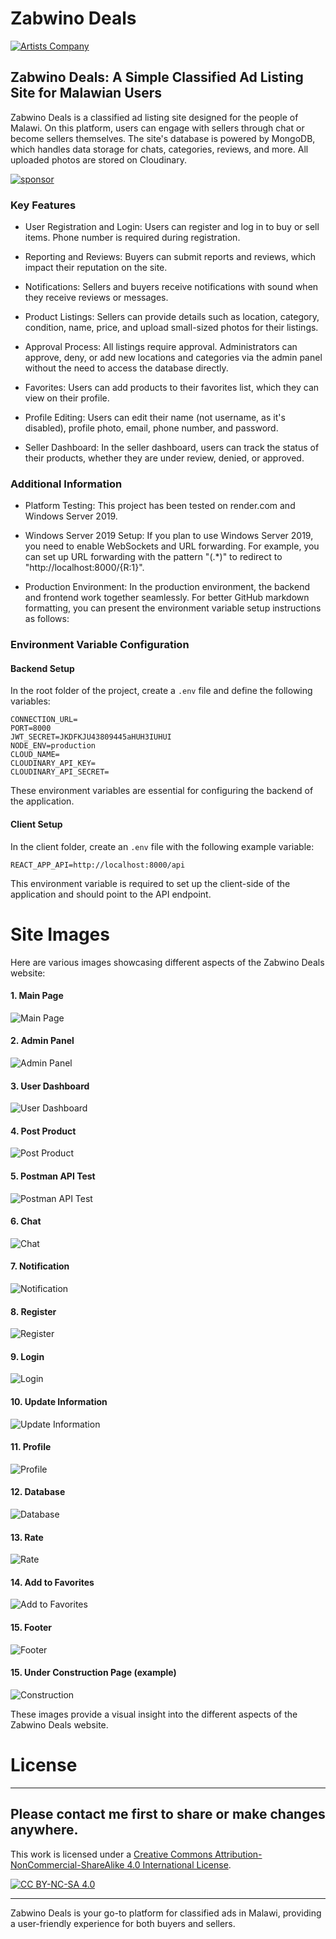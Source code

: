 # Zabwino Deals

[![Artists Company](https://raw.githubusercontent.com/creosB/presentation/main/background.png)](https://artistscompany.net/)

## Zabwino Deals: A Simple Classified Ad Listing Site for Malawian Users

Zabwino Deals is a classified ad listing site designed for the people of Malawi. On this platform, users can engage with sellers through chat or become sellers themselves. The site's database is powered by MongoDB, which handles data storage for chats, categories, reviews, and more. All uploaded photos are stored on Cloudinary.

[![sponsor](https://www.buymeacoffee.com/assets/img/custom_images/orange_img.png)](https://www.buymeacoffee.com/creos)

### Key Features

- User Registration and Login: Users can register and log in to buy or sell items. Phone number is required during registration.

- Reporting and Reviews: Buyers can submit reports and reviews, which impact their reputation on the site.

- Notifications: Sellers and buyers receive notifications with sound when they receive reviews or messages.

- Product Listings: Sellers can provide details such as location, category, condition, name, price, and upload small-sized photos for their listings.

- Approval Process: All listings require approval. Administrators can approve, deny, or add new locations and categories via the admin panel without the need to access the database directly.

- Favorites: Users can add products to their favorites list, which they can view on their profile.

- Profile Editing: Users can edit their name (not username, as it's disabled), profile photo, email, phone number, and password.

- Seller Dashboard: In the seller dashboard, users can track the status of their products, whether they are under review, denied, or approved.

### Additional Information

- Platform Testing: This project has been tested on render.com and Windows Server 2019.

- Windows Server 2019 Setup: If you plan to use Windows Server 2019, you need to enable WebSockets and URL forwarding. For example, you can set up URL forwarding with the pattern "(.*)" to redirect to "http://localhost:8000/{R:1}".

- Production Environment: In the production environment, the backend and frontend work together seamlessly.
For better GitHub markdown formatting, you can present the environment variable setup instructions as follows:

### Environment Variable Configuration

#### Backend Setup

In the root folder of the project, create a `.env` file and define the following variables:

```env
CONNECTION_URL=
PORT=8000
JWT_SECRET=JKDFKJU43809445aHUH3IUHUI
NODE_ENV=production
CLOUD_NAME=
CLOUDINARY_API_KEY=
CLOUDINARY_API_SECRET=
```

These environment variables are essential for configuring the backend of the application.

#### Client Setup

In the client folder, create an `.env` file with the following example variable:

```env
REACT_APP_API=http://localhost:8000/api
```

This environment variable is required to set up the client-side of the application and should point to the API endpoint.

# Site Images

Here are various images showcasing different aspects of the Zabwino Deals website:

#### 1. Main Page
![Main Page](https://raw.githubusercontent.com/creosB/zabwino/main/images/mainpage.png?token=GHSAT0AAAAAACI7BZS2O6J5GKCBK5OH3JOQZJNPSIQ)

#### 2. Admin Panel
![Admin Panel](https://raw.githubusercontent.com/creosB/zabwino/main/images/admin%20panel.png?token=GHSAT0AAAAAACI7BZS2WRRPG3HUKVWCD5DWZJNPQ3Q)

#### 3. User Dashboard
![User Dashboard](https://raw.githubusercontent.com/creosB/zabwino/main/images/user%20dashboard.png?token=GHSAT0AAAAAACI7BZS2JIEK752W3LVUGRXEZJNPVQQ)

#### 4. Post Product
![Post Product](https://raw.githubusercontent.com/creosB/zabwino/main/images/post%20product.png?token=GHSAT0AAAAAACI7BZS2VRILC5D2G2P3PXR2ZJNPTNQ)

#### 5. Postman API Test
![Postman API Test](https://raw.githubusercontent.com/creosB/zabwino/main/images/postman%20test.png?token=GHSAT0AAAAAACI7BZS2OI65XPLSSDZGM5ZWZJNPTWQ)

#### 6. Chat
![Chat](https://raw.githubusercontent.com/creosB/zabwino/main/images/chat.png?token=GHSAT0AAAAAACI7BZS3KH76PMNYWKG4TC4EZJNPRHA)

#### 7. Notification
![Notification](https://raw.githubusercontent.com/creosB/zabwino/main/images/notification.png?token=GHSAT0AAAAAACI7BZS2PLREL757CKZIVNQ2ZJNPTDQ)

#### 8. Register
![Register](https://raw.githubusercontent.com/creosB/zabwino/main/images/register.png?token=GHSAT0AAAAAACI7BZS36YCXUVGTMAGEA6UUZJNPUYA)

#### 9. Login
![Login](https://raw.githubusercontent.com/creosB/zabwino/main/images/login.png?token=GHSAT0AAAAAACI7BZS3QEVAVJGOQLKMXZB4ZJNPR6A)

#### 10. Update Information
![Update Information](https://raw.githubusercontent.com/creosB/zabwino/main/images/update%20information.png?token=GHSAT0AAAAAACI7BZS3C5FZ4ZEYKVG5WQPIZJNPVKQ)

#### 11. Profile
![Profile](https://raw.githubusercontent.com/creosB/zabwino/main/images/profile.png?token=GHSAT0AAAAAACI7BZS2EUUTGTA5FCOX3SQYZJNPUIQ)

#### 12. Database
![Database](https://raw.githubusercontent.com/creosB/zabwino/main/images/mongodb.png?token=GHSAT0AAAAAACI7BZS2SPKBGROW4AOAD3JWZJNPS2A)

#### 13. Rate
![Rate](https://raw.githubusercontent.com/creosB/zabwino/main/images/rate.png?token=GHSAT0AAAAAACI7BZS3FPBRW67I7RSZUFTMZJNPURA)

#### 14. Add to Favorites
![Add to Favorites](https://raw.githubusercontent.com/creosB/zabwino/main/images/add%20to%20favorites.png?token=GHSAT0AAAAAACI7BZS2W67EHBQXYJSZASRYZJNPQOQ)

#### 15. Footer
![Footer](https://raw.githubusercontent.com/creosB/zabwino/main/images/footer.png?token=GHSAT0AAAAAACI7BZS3GKGSTL5YMI6EVNEOZJNPRNA)

#### 15. Under Construction Page (example)
![Construction](https://raw.githubusercontent.com/creosB/zabwino/main/images/under%20construction.png)

These images provide a visual insight into the different aspects of the Zabwino Deals website.

# License
***
## Please contact me first to share or make changes anywhere.

This work is licensed under a
[Creative Commons Attribution-NonCommercial-ShareAlike 4.0 International License][cc-by-nc-sa].

[![CC BY-NC-SA 4.0][cc-by-nc-sa-image]][cc-by-nc-sa]

[cc-by-nc-sa]: http://creativecommons.org/licenses/by-nc-sa/4.0/
[cc-by-nc-sa-image]: https://licensebuttons.net/l/by-nc-sa/4.0/88x31.png
[cc-by-nc-sa-shield]: https://img.shields.io/badge/License-CC%20BY--NC--SA%204.0-lightgrey.svg
***



Zabwino Deals is your go-to platform for classified ads in Malawi, providing a user-friendly experience for both buyers and sellers.
